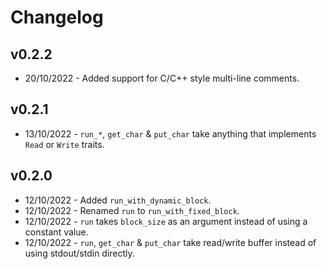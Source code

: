 # Changelog

## v0.2.2
- 20/10/2022 - Added support for C/C++ style multi-line comments.

## v0.2.1

- 13/10/2022 - `run_*`, `get_char` & `put_char` take anything that implements `Read` or `Write` traits.

## v0.2.0

- 12/10/2022 - Added `run_with_dynamic_block`.
- 12/10/2022 - Renamed `run` to `run_with_fixed_block`.
- 12/10/2022 - `run` takes `block_size` as an argument instead of using a constant value.
- 12/10/2022 - `run`, `get_char` & `put_char` take read/write buffer instead of using stdout/stdin directly.
